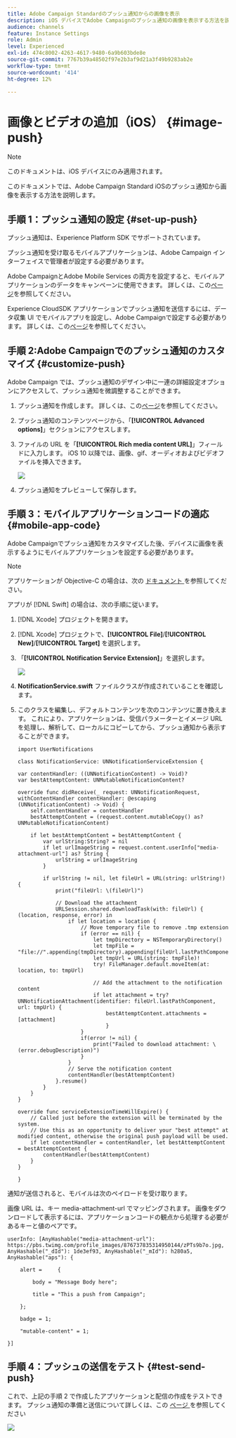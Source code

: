 ```yaml
---
title: Adobe Campaign Standardのプッシュ通知からの画像を表示
description: iOS デバイスでAdobe Campaignのプッシュ通知の画像を表示する方法を説明します
audience: channels
feature: Instance Settings
role: Admin
level: Experienced
exl-id: 474c8002-4263-4617-9480-6a9b603bde8e
source-git-commit: 7767b39a48502f97e2b3af9d21a3f49b9283ab2e
workflow-type: tm+mt
source-wordcount: '414'
ht-degree: 12%

---
```


# 画像とビデオの追加（iOS） {#image-push}

>[!NOTE]
>
>このドキュメントは、iOS デバイスにのみ適用されます。

このドキュメントでは、Adobe Campaign Standard iOSのプッシュ通知から画像を表示する方法を説明します。

## 手順 1：プッシュ通知の設定 {#set-up-push}

プッシュ通知は、Experience Platform SDK でサポートされています。

プッシュ通知を受け取るモバイルアプリケーションは、Adobe Campaign インターフェイスで管理者が設定する必要があります。

Adobe CampaignとAdobe Mobile Services の両方を設定すると、モバイルアプリケーションのデータをキャンペーンに使用できます。 詳しくは、この[ページ](../../administration/using/configuring-a-mobile-application.md)を参照してください。

Experience CloudSDK アプリケーションでプッシュ通知を送信するには、データ収集 UI でモバイルアプリを設定し、Adobe Campaignで設定する必要があります。 詳しくは、この[ページ](../../administration/using/configuring-a-mobile-application.md#channel-specific-config)を参照してください。

## 手順 2:Adobe Campaignでのプッシュ通知のカスタマイズ {#customize-push}

Adobe Campaign では、プッシュ通知のデザイン中に一連の詳細設定オプションにアクセスして、プッシュ通知を微調整することができます。

1. プッシュ通知を作成します。 詳しくは、この[ページ](../../channels/using/preparing-and-sending-a-push-notification.md)を参照してください。

1. プッシュ通知のコンテンツページから、「**[!UICONTROL Advanced options]**」セクションにアクセスします。

1. ファイルの URL を「**[!UICONTROL Rich media content URL]**」フィールドに入力します。
iOS 10 以降では、画像、gif、オーディオおよびビデオファイルを挿入できます。

   ![](assets/push_notif_advanced_6.png)

1. プッシュ通知をプレビューして保存します。

## 手順 3：モバイルアプリケーションコードの適応 {#mobile-app-code}

Adobe Campaignでプッシュ通知をカスタマイズした後、デバイスに画像を表示するようにモバイルアプリケーションを設定する必要があります。

>[!NOTE]
>
>アプリケーションが Objective-C の場合は、次の [ ドキュメント ](https://experienceleague.adobe.com/docs/mobile-services/ios/messaging-ios/push-messaging/c-set-up-rich-push-notif-ios.html) を参照してください。

アプリが [!DNL Swift] の場合は、次の手順に従います。

1. [!DNL Xcode] プロジェクトを開きます。

1. [!DNL Xcode] プロジェクトで、**[!UICONTROL File]**/**[!UICONTROL New]**/**[!UICONTROL Target]** を選択します。

1. 「**[!UICONTROL Notification Service Extension]**」を選択します。

   ![](assets/push_notif_advanced_12.png)

1. **NotificationService.swift** ファイルクラスが作成されていることを確認します。

1. このクラスを編集し、デフォルトコンテンツを次のコンテンツに置き換えます。
これにより、アプリケーションは、受信パラメーターとイメージ URL を処理し、解析して、ローカルにコピーしてから、プッシュ通知から表示することができます。

   ```
   import UserNotifications
   
   class NotificationService: UNNotificationServiceExtension {
   
   var contentHandler: ((UNNotificationContent) -> Void)?
   var bestAttemptContent: UNMutableNotificationContent?
   
   override func didReceive(_ request: UNNotificationRequest, withContentHandler contentHandler: @escaping (UNNotificationContent) -> Void) {
       self.contentHandler = contentHandler
       bestAttemptContent = (request.content.mutableCopy() as? UNMutableNotificationContent)
   
       if let bestAttemptContent = bestAttemptContent {
           var urlString:String? = nil
           if let urlImageString = request.content.userInfo["media-attachment-url"] as? String {
               urlString = urlImageString
           }
   
           if urlString != nil, let fileUrl = URL(string: urlString!) {
               print("fileUrl: \(fileUrl)")
   
               // Download the attachment
               URLSession.shared.downloadTask(with: fileUrl) { (location, response, error) in
                   if let location = location {
                       // Move temporary file to remove .tmp extension
                       if (error == nil) {
                           let tmpDirectory = NSTemporaryDirectory()
                           let tmpFile = "file://".appending(tmpDirectory).appending(fileUrl.lastPathComponent)
                           let tmpUrl = URL(string: tmpFile)!
                           try! FileManager.default.moveItem(at: location, to: tmpUrl)
   
                           // Add the attachment to the notification content
                           if let attachment = try? UNNotificationAttachment(identifier: fileUrl.lastPathComponent, url: tmpUrl) {
                               bestAttemptContent.attachments = [attachment]
                               }
                       }
                       if(error != nil) {
                           print("Failed to download attachment: \(error.debugDescription)")
                       }
                   }
                   // Serve the notification content
                   contentHandler(bestAttemptContent)
               }.resume()
           }
       }
   }
   
   override func serviceExtensionTimeWillExpire() {
       // Called just before the extension will be terminated by the system.
       // Use this as an opportunity to deliver your "best attempt" at modified content, otherwise the original push payload will be used.
       if let contentHandler = contentHandler, let bestAttemptContent = bestAttemptContent {
           contentHandler(bestAttemptContent)
       }
   }
   
   }
   ```

通知が送信されると、モバイルは次のペイロードを受け取ります。

画像 URL は、キー media-attachment-url でマッピングされます。 画像をダウンロードして表示するには、アプリケーションコードの観点から処理する必要があるキーと値のペアです。

```
userInfo: [AnyHashable("media-attachment-url"): https://pbs.twimg.com/profile_images/876737835314950144/zPTs9b7o.jpg, AnyHashable("_dId"): 1de3ef93, AnyHashable("_mId"): h280a5, AnyHashable("aps"): {
 
    alert =     {
 
        body = "Message Body here";
 
        title = "This a push from Campaign";
 
    };
 
    badge = 1;
 
    "mutable-content" = 1;
 
}]
```

## 手順 4：プッシュの送信をテスト {#test-send-push}

これで、上記の手順 2 で作成したアプリケーションと配信の作成をテストできます。 プッシュ通知の準備と送信について詳しくは、この [ ページ ](../../channels/using/preparing-and-sending-a-push-notification.md) を参照してください

![](assets/push_notif_advanced_34.png)
